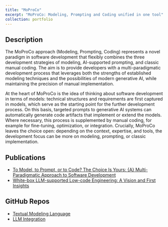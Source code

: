 ```yaml
---
title: "MoProCo"
excerpt: "MoProCo: Modeling, Prompting and Coding unified in one tool"
collection: portfolio
---
```


Description
-----

The MoProCo approach (Modeling, Prompting, Coding) represents a novel paradigm in software development that flexibly combines the three development strategies of modeling, AI-supported prompting, and classic manual coding. The aim is to provide developers with a multi-paradigmatic development process that leverages both the strengths of established modeling techniques and the possibilities of modern generative AI, while maintaining the precision of manual implementation.

At the heart of MoProCo is the idea of thinking about software development in terms of models: technical structures and requirements are first captured in models, which serve as the starting point for the further development process. On this basis, targeted prompts to generative AI systems can automatically generate code artifacts that implement or extend the models. Where necessary, this process is supplemented by manual coding, for example for fine-tuning, optimization, or integration. Crucially, MoProCo leaves the choice open: depending on the context, expertise, and tools, the development focus can be more on modeling, prompting, or classic implementation.


Publications
-----

- [To Model, to Prompt, or to Code? The Choice Is Yours: {A} Multi-Paradigmatic Approach to Software Development](https://tbuchmann.github.io/publication/2025-BuchmannSP25)
- [White-box LLM-supported Low-code Engineering: A Vision and First Insights](https://tbuchmann.github.io/publication/2024-Buchmann2024a)

GitHub Repos
-----

- [Textual Modeling Language](https://github.com/tbuchmann/class-diag-langium)
- [LLM Integration](https://github.com/tbuchmann/mdellmprocessor)

